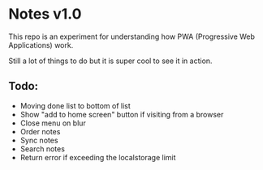 # Notes v1.0
This repo is an experiment for understanding how PWA (Progressive Web Applications) work.

Still a lot of things to do but it is super cool to see it in action.



## Todo:

- Moving done list to bottom of list
- Show "add to home screen" button if visiting from a browser
- Close menu on blur
- Order notes
- Sync notes
- Search notes
- Return error if exceeding the localstorage limit